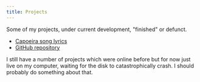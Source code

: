 ```yaml
---
title: Projects
---
```

Some of my projects, under current development, "finished" or defunct.

*   [Capoeira song lyrics](/pages/capoeira-songs.html)
*   [GitHub repository](http://github.com/dougalstanton)

I still have a number of projects which were online before but for now
just live on my computer, waiting for the disk to catastrophically
crash. I should probably do something about that.
